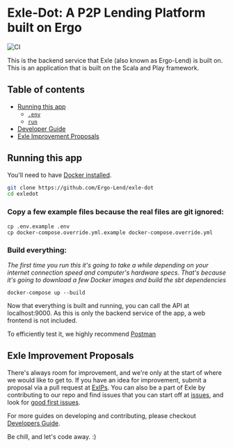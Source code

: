 # Exle-Dot: A P2P Lending Platform built on Ergo

![CI](https://github.com/Ergo-Lend/exle-dot/actions/workflows/scala.yml/badge.svg?branch=main)

This is the backend service that Exle (also known as Ergo-Lend) is built on. This is an application that is built on the Scala and Play framework.

## Table of contents

- [Running this app](#running-this-app)
  - [`.env`](#env)
  - [`run`](#run)
- [Developer Guide](docs/DeveloperGuide/index.md)
- [Exle Improvement Proposals](#exle-improvement-proposals)

## Running this app
You'll need to have [Docker installed](https://docs.docker.com/get-docker/).

```sh
git clone https://github.com/Ergo-Lend/exle-dot
cd exledot
```

### Copy a few example files because the real files are git ignored:

```shell
cp .env.example .env
cp docker-compose.override.yml.example docker-compose.override.yml
```

### Build everything:
*The first time you run this it's going to take a while depending on your internet connection speed and computer's hardware specs. That's because it's going to download a few Docker images and build the sbt dependencies*

```shell
docker-compose up --build
```

Now that everything is built and running, you can call the API at localhost:9000. As this is only the backend service of the app, a web frontend is not included.

To efficiently test it, we highly recommend [Postman](https://www.postman.com/)

## Exle Improvement Proposals
There's always room for improvement, and we're only at the start of where we would like to get to. If you have an idea for improvement, submit a proposal via a pull request at [ExIPs](https://github.com/Ergo-Lend/exips). 
You can also be a part of Exle by contributing to our repo and find issues that you can start off at [issues](https://github.com/Ergo-Lend/exle-dot/issues), and look for [good first issues](https://github.com/Ergo-Lend/exle-dot/labels/good%20first%20issue).

For more guides on developing and contributing, please checkout [Developers Guide](docs/DeveloperGuide/index.md).

Be chill, and let's code away. :)